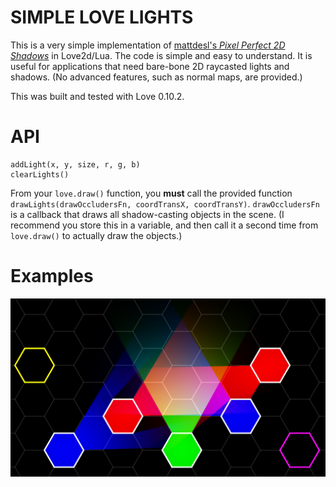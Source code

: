# SIMPLE LOVE LIGHTS
This is a very simple implementation of [mattdesl's *Pixel Perfect 2D Shadows*](https://github.com/mattdesl/lwjgl-basics/wiki/2D-Pixel-Perfect-Shadows) in Love2d/Lua. The code is simple and easy to understand. It is useful for applications that need bare-bone 2D raycasted lights and shadows. (No advanced features, such as normal maps, are provided.)

This was built and tested with Love 0.10.2. 

# API

```
addLight(x, y, size, r, g, b)
clearLights()
```

From your `love.draw()` function, you **must** call the provided function `drawLights(drawOccludersFn, coordTransX, coordTransY)`. `drawOccludersFn` is a callback that draws all shadow-casting objects in the scene. (I recommend you store this in a variable, and then call it a second time from `love.draw()` to actually draw the objects.)

# Examples
![Simple Love Lights example image](example.png)